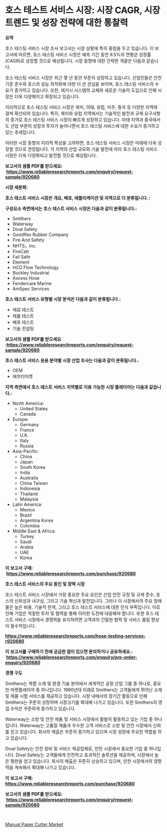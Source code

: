 <p><h1>호스 테스트 서비스 시장: 시장 CAGR, 시장 트렌드 및 성장 전략에 대한 통찰력</h1></p><p><strong>요약</strong></p>
<p><p>호스 테스팅 서비스 시장 조사 보고서는 시장 상황에 특히 중점을 두고 있습니다. 이 보고서에 따르면, 호스 테스팅 서비스 시장은 예측 기간 동안 9.5%의 연평균 성장률(CAGR)로 성장할 것으로 예상됩니다. 시장 동향에 대한 간략한 개괄은 다음과 같습니다.</p><p>호스 테스팅 서비스 시장은 최근 몇 년 동안 꾸준히 성장하고 있습니다. 산업인들은 안전 기준 준수와 호스의 성능 최적화에 대한 더 큰 관심을 보이며, 호스 테스팅 서비스의 수요가 증가하고 있습니다. 또한, 레거시 시스템의 교체와 새로운 기술의 도입으로 인해 시장은 더욱 다양해지고 확장되고 있습니다.</p><p>지리적으로 호스 테스팅 서비스 시장은 북미, 아태, 유럽, 미주, 중국 등 다양한 지역에 걸쳐 확산되어 있습니다. 특히, 북미와 유럽 지역에서는 기술적인 발전과 규제 요구사항의 증가로 호스 테스팅 서비스 시장이 빠르게 성장하고 있습니다. 아태 지역과 중국에서도 산업 부문의 성장과 투자가 늘어나면서 호스 테스팅 서비스에 대한 수요가 증가하고 있는 추세입니다.</p><p>이러한 시장 동향과 지리적 특성을 고려하면, 호스 테스팅 서비스 시장은 미래에 더욱 성장할 것으로 전망됩니다. 각 지역의 산업 규모와 기술 발전에 따라 호스 테스팅 서비스 시장은 더욱 다양화되고 발전할 것으로 예상됩니다.</p></p>
<p><strong>보고서의 샘플 PDF를 받으세요: &nbsp;<a href="https://www.reliableresearchreports.com/enquiry/request-sample/920680">https://www.reliableresearchreports.com/enquiry/request-sample/920680</a></strong></p>
<p><strong>시장 세분화:</strong></p>
<p><strong> 호스 테스트 서비스 시장은 개요, 배포, 애플리케이션 및 지역으로 더 분류됩니다. :</strong></p>
<p><strong>구성요소 측면에서는 호스 테스트 서비스 시장은 다음과 같이 분류됩니다.:</strong></p>
<p><ul><li>Smithers</li><li>Waterway</li><li>Dival Safety</li><li>Goodflex Rubber Company</li><li>Fire And Safety</li><li>NHTS，Inc.</li><li>FireCatt</li><li>Fail Safe</li><li>Element</li><li>HCD Flow Technology</li><li>Buckley Industrial</li><li>Axcess Hose</li><li>Fendercare Marine</li><li>AmSpec Services</li></ul></p>
<p><strong> 호스 테스트 서비스 유형별 시장 분석은 다음과 같이 분류됩니다.:</strong></p>
<p><ul><li>재료 테스트</li><li>제품 테스트</li><li>배포 테스트</li><li>기술 컨설팅</li></ul></p>
<p><strong>보고서의 샘플 PDF를 받으세요 :<a href="https://www.reliableresearchreports.com/enquiry/request-sample/920680">https://www.reliableresearchreports.com/enquiry/request-sample/920680</a></strong></p>
<p><strong> 호스 테스트 서비스 응용 분야별 시장 산업 조사는 다음과 같이 분류됩니다.:</strong></p>
<p><ul><li>OEM</li><li>애프터마켓</li></ul></p>
<p><strong>지역 측면에서 호스 테스트 서비스 지역별로 이용 가능한 시장 플레이어는 다음과 같습니다.:</strong></p>
<p><ul>
    <li>
        North America:
        <ul>
            <li>United States</li>
            <li>Canada</li>
        </ul>
    </li>
    <li>
        Europe:
        <ul>
            <li>Germany</li>
            <li>France</li>
            <li>U.K.</li>
            <li>Italy</li>
            <li>Russia</li>
        </ul>
    </li>
    <li>
        Asia-Pacific:
        <ul>
            <li>China</li>
            <li>Japan</li>
            <li>South Korea</li>
            <li>India</li>
            <li>Australia</li>
            <li>China Taiwan</li>
            <li>Indonesia</li>
            <li>Thailand</li>
            <li>Malaysia</li>
        </ul>
    </li>
    <li>
        Latin America:
        <ul>
            <li>Mexico</li>
            <li>Brazil</li>
            <li>Argentina Korea</li>
            <li>Colombia</li>
        </ul>
    </li>
    <li>
        Middle East & Africa:
        <ul>
            <li>Turkey</li>
            <li>Saudi</li>
            <li>Arabia</li>
            <li>UAE</li>
            <li>Korea</li>
        </ul>
    </li>
    </ul></p>
<p><strong>이 보고서 구매: &nbsp;<a href="https://www.reliableresearchreports.com/purchase/920680">https://www.reliableresearchreports.com/purchase/920680</a></strong></p>
<p><strong>호스 테스트 서비스의 주요 동인 및 장벽 시장</strong></p>
<p><p>호스 테스트 서비스 시장에서 가장 중요한 주요 요인은 산업 안전 규정 및 규제 준수, 호스의 신뢰성과 내구성, 그리고 기술 혁신과 발전입니다. 그러나 이 시장에서의 주요 장애물은 높은 비용, 기술적 한계, 그리고 호스 테스트 서비스에 대한 인식 부족입니다. 이로 인해 기업은 적절한 투자 및 협력을 통해 이러한 도전에 대응해야 합니다. 또한 호스 테스트 서비스 시장에서 경쟁력을 유지하려면 고객과의 긴밀한 협력 및 서비스 품질 향상이 필수적입니다.</p></p>
<p><strong><a href="https://www.reliableresearchreports.com/hose-testing-services-r920680">https://www.reliableresearchreports.com/hose-testing-services-r920680</a></strong></p>
<p><strong>이 보고서를 구매하기 전에 궁금한 점이 있으면 문의하거나 공유하세요.: &nbsp;<a href="https://www.reliableresearchreports.com/enquiry/pre-order-enquiry/920680">https://www.reliableresearchreports.com/enquiry/pre-order-enquiry/920680</a></strong></p>
<p><strong>경쟁 구도</strong></p>
<p><p>Smithers는 복합 소재 및 환경 기술 분야에서 세계적인 공정 산업 그룹 중 하나로, 중요한 마켓플레이어 중 하나입니다. 1980년대 이래로 Smithers는 고객들에게 뛰어난 소재 및 제품 시험 서비스를 제공하고 있습니다. 시장 내에서의 장기간 활동으로 인해 Smithers는 꾸준히 성장하며 시장크기를 확대해 나가고 있습니다. 또한 Smithers의 영업 수익은 꾸준하게 증가하고 있습니다.</p><p>Waterway는 소방 및 안전 제품 및 서비스 시장에서 활발히 활동하고 있는 기업 중 하나입니다. Waterway는 고품질 제품과 우수한 고객 서비스로 소방 및 안전 시장에서 신뢰를 얻고 있습니다. 회사의 매출은 꾸준히 증가하고 있으며 시장 성장에 주요한 역할을 하고 있습니다.</p><p>Dival Safety는 안전 장비 및 서비스 제공업체로, 안전 시장에서 중요한 기업 중 하나입니다. Dival Safety는 고객들에게 안전하고 효과적인 솔루션을 제공하며, 시장에서 높은 평판을 얻고 있습니다. 회사의 매출은 꾸준히 상승하고 있으며, 안전 시장에서의 영향력을 계속해서 확대해 나가고 있습니다.</p></p>
<p><strong>이 보고서 구매: &nbsp; <a href="https://www.reliableresearchreports.com/purchase/920680">https://www.reliableresearchreports.com/purchase/920680</a></strong></p>
<p><strong>보고서의 샘플 PDF를 받으세요: &nbsp;<a href="https://www.reliableresearchreports.com/enquiry/request-sample/920680">https://www.reliableresearchreports.com/enquiry/request-sample/920680</a></strong><strong></strong></p>
<p>&nbsp;</p>
<p><p><a href="https://fearless-okapi-6c8.notion.site/Manual-Paper-Cutter-Market-Trends-Forecast-and-Competitive-Analysis-to-2031-43a74dc9b1664fc3a5d63a71503403a1">Manual Paper Cutter Market</a></p></p>